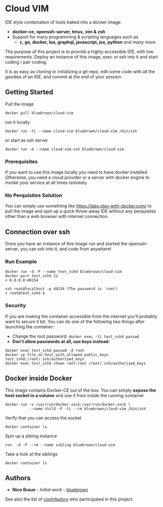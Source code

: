 # Cloud VIM

IDE style combination of tools baked into a docker image:
* **docker-ce, openssh-server, tmux, vim & zsh**
* Support for many programming & scripting languages such as
  - **c, go, docker, lua, graphql, javascript, jsx, python** *and many more* 

The purpose of this project is to provide a highly accessible IDE, with low requirements. Deploy an instance of this image, exec or ssh into it and start coding / pair coding.

It is as easy as cloning or initializing a git repo, edit some code with all the goodies of an IDE, and commit at the end of your session.


## Getting Started

Pull the image
```
docker pull bluebrown/cloud-vim
```
run it locally 
```
docker run -ti --name cloud-vim bluebrown/cloud-vim /bin/zsh
```
or start as ssh server
```
docker run -d --name cloud-vim-ssh bluebrown/cloud-vim
```


### Prerequisites

If you want to use this image locally you need to have docker installed. Otherwise, you need a cloud provider or a server with docker engine to invoke your service at all times remotely.

### No Perquisites Solution 

You can simply use something like https://labs.play-with-docker.com/ to pull the image and spin up a quick throw-away IDE without any perquisites other than a web browser with internet connection.


## Connection over ssh
Once you have an instance of this image run and started the openssh-server, you can ssh into it, and code from anywhere!

### Run Example
```
docker run -d -P --name test_sshd bluebrown/cloud-vim
docker port test_sshd 22
> 0.0.0.0:49154

ssh root@localhost -p 49154 (The password is `root)
> root@test_sshd $
```
### Security
If you are making the container accessible from the internet you'll probably want to secure it bit. You can do one of the following two things after launching the container:

* Change the root password: `docker exec -ti test_sshd passwd`
* **Don't allow passwords at all, use keys instead:**
```
docker exec test_sshd passwd -d root
docker cp file_on_host_with_allowed_public_keys test_sshd:/root/.ssh/authorized_keys
docker exec test_sshd chown root:root /root/.ssh/authorized_keys
```

##  Docker inside Docker
This image contains Docker-CE out of the box. You can simply **expose the host socket in a volume** and use it from inside the running container
```
docker run -v /var/run/docker.sock:/var/run/docker.sock \
           --name child -P -ti --rm bluebrown/cloud-vim /bin/zsh
```
Verify that you can access the socket
```
docker container ls
```
Spin up a sibling instance
```
run  -d -P --rm --name sibling bluebrown/cloud-vim
```
Take a look at the siblings
```
docker container ls
```

## Authors
* **Nico Braun** - *Initial work* - [bluebrown](https://github.com/bluebrown)

See also the list of [contributors](https://github.com/your/project/contributors) who participated in this project.
